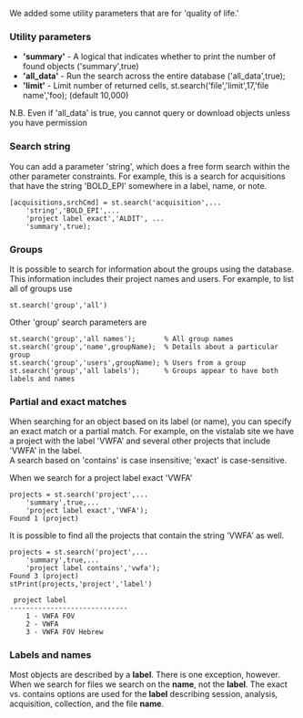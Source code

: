 
We added some utility parameters that are for 'quality of life.'

### Utility parameters

* **'summary'**  - A logical that indicates whether to print the number of found objects ('summary',true)
* **'all_data'** - Run the search across the entire database ('all_data',true); 
* **'limit'**    - Limit number of returned cells, st.search('file','limit',17,'file name','foo); (default 10,000)

N.B. Even if 'all_data' is true, you cannot query or download objects unless you have permission

### Search string

You can add a parameter 'string', which does a free form search within the other parameter constraints. For example, this is a search for acquisitions that have the string 'BOLD_EPI' somewhere in a label, name, or note.
```
[acquisitions,srchCmd] = st.search('acquisition',...
    'string','BOLD_EPI',...
    'project label exact','ALDIT', ...
    'summary',true);
```
### Groups

It is possible to search for information about the groups using the database.  This information includes their project names and users. For example, to list all of groups use

    st.search('group','all')

Other 'group' search parameters are 
```
st.search('group','all names');       % All group names
st.search('group','name',groupName);  % Details about a particular group
st.search('group','users',groupName); % Users from a group
st.search('group','all labels');      % Groups appear to have both labels and names
```
### Partial and exact matches

When searching for an object based on its label (or name), you can specify an exact match or a partial match. For example, on the vistalab site we have a project with the label 'VWFA' and several other projects that include 'VWFA' in the label.  
A search based on 'contains' is case insensitive; 'exact' is case-sensitive.

When we search for a project label exact 'VWFA'
```
projects = st.search('project',...
    'summary',true,...
    'project label exact','VWFA');
Found 1 (project)
```

It is possible to find all the projects that contain the string 'VWFA' as well.

```
projects = st.search('project',...
    'summary',true,...
    'project label contains','vwfa');
Found 3 (project)
stPrint(projects,'project','label')

 project label
-----------------------------
	1 - VWFA FOV 
	2 - VWFA 
	3 - VWFA FOV Hebrew 

```

### Labels and names

Most objects are described by a **label**.  There is one exception, however.  When we search for files we search on the **name**, not the **label**. The exact vs. contains options are used for the **label** describing session, analysis, acquisition, collection, and the file **name**.

